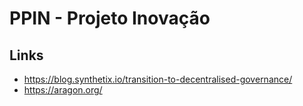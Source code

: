 # PPIN - Projeto Inovação

## Links
* https://blog.synthetix.io/transition-to-decentralised-governance/
* https://aragon.org/
